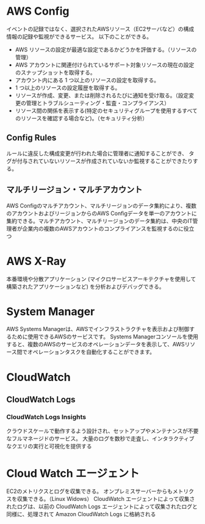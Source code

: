 # AWS Config
イベントの記録ではなく、選択されたAWSリソース（EC2サーバなど）の構成情報の記録や監視ができるサービス。
以下のことができる。
- AWS リソースの設定が最適な設定であるかどうかを評価する。（リソースの管理）
- AWS アカウントに関連付けられているサポート対象リソースの現在の設定のスナップショットを取得する。
- アカウント内にある 1 つ以上のリソースの設定を取得する。
- 1 つ以上のリソースの設定履歴を取得する。
- リソースが作成、変更、または削除されるたびに通知を受け取る。（設定変更の管理とトラブルシューティング・監査・コンプライアンス）
- リソース間の関係を表示する(特定のセキュリティグループを使用するすべてのリソースを確認する場合など)。（セキュリティ分析）

## Config Rules
ルールに違反した構成変更が行われた場合に管理者に通知することができ、
タグが付与されていないリソースが作成されていないか監視することができたりする。

## マルチリージョン・マルチアカウント
AWS Configのマルチアカウント、マルチリージョンのデータ集約により、複数のアカウントおよびリージョンからのAWS Configデータを単一のアカウントに集約できる。マルチアカウント、マルチリージョンのデータ集約は、中央のIT管理者が企業内の複数のAWSアカウントのコンプライアンスを監視するのに役立つ


# AWS X-Ray
本番環境や分散アプリケーション (マイクロサービスアーキテクチャを使用して構築されたアプリケーションなど) を分析およびデバッグできる。

# System Manager
AWS Systems Managerは、AWSでインフラストラクチャを表示および制御するために使用できるAWSのサービスです。
Systems Managerコンソールを使用すると、複数のAWSのサービスのオペレーションデータを表示して、AWSリソース間でオペレーションタスクを自動化することができます。

# CloudWatch
## CloudWatch Logs
### CloudWatch Logs Insights
クラウドスケールで動作するよう設計され、セットアップやメンテナンスが不要なフルマネージドのサービス。
大量のログを数秒で走査し、インタラクティブなクエリの実行と可視化を提供する

# Cloud Watch エージェント
EC2のメトリクスとログを収集できる。
オンプレミスサーバーからもメトリクスを収集できる。（Linux Widows）
CloudWatch エージェントによって収集されたログは、以前の CloudWatch Logs エージェントによって収集されたログと同様に、処理されて Amazon CloudWatch Logs に格納される
